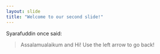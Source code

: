 ```yaml
---
layout: slide
title: "Welcome to our second slide!"
---
```

Syarafuddin once said:
> Assalamualaikum and Hi!
Use the left arrow to go back!
